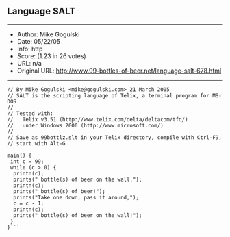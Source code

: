
## Language SALT ##
---
- Author: Mike Gogulski
- Date: 05/22/05
- Info: http
- Score:  (1.23 in 26 votes)
- URL: n/a
- Original URL: http://www.99-bottles-of-beer.net/language-salt-678.html
---

```// SALT version of 99 Bottles of beer
// By Mike Gogulski <mike@gogulski.com> 21 March 2005
// SALT is the scripting language of Telix, a terminal program for MS-DOS
//
// Tested with:
//   Telix v3.51 (http://www.telix.com/delta/deltacom/tfd/)
//   under Windows 2000 (http://www.microsoft.com/)
//
// Save as 99bottlz.slt in your Telix directory, compile with Ctrl-F9,
// start with Alt-G
 
main() {
 int c = 99;
 while (c > 0) {
  printn(c);
  prints(" bottle(s) of beer on the wall,");
  printn(c);
  prints(" bottle(s) of beer!");
  prints("Take one down, pass it around,");
  c = c - 1;
  printn(c);
  prints(" bottle(s) of beer on the wall!");
 }
}```
